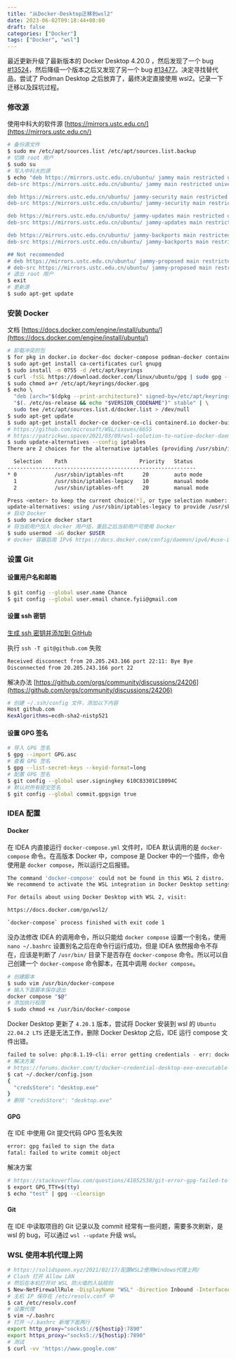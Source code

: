 ```yaml
---
title: "从Docker-Desktop迁移到wsl2"
date: 2023-06-02T09:18:44+08:00
draft: false
categories: ["Docker"]
tags: ["Docker", "wsl"]
---
```


最近更新升级了最新版本的 Docker Desktop 4.20.0 ，然后发现了一个 bug [#13524](https://github.com/docker/for-win/issues/13524)，然后降级一个版本之后又发现了另一个 bug [#13477](https://github.com/docker/for-win/issues/13477)。决定寻找替代品，尝试了 Podman Desktop 之后放弃了，最终决定直接使用 wsl2。记录一下迁移以及踩坑过程。

### 修改源

使用中科大的软件源 [https://mirrors.ustc.edu.cn/](https://mirrors.ustc.edu.cn/)

```bash
# 备份源文件
$ sudo mv /etc/apt/sources.list /etc/apt/sources.list.backup
# 切换 root 用户
$ sudo su
# 写入中科大的源
$ echo "deb https://mirrors.ustc.edu.cn/ubuntu/ jammy main restricted universe multiverse
deb-src https://mirrors.ustc.edu.cn/ubuntu/ jammy main restricted universe multiverse

deb https://mirrors.ustc.edu.cn/ubuntu/ jammy-security main restricted universe multiverse
deb-src https://mirrors.ustc.edu.cn/ubuntu/ jammy-security main restricted universe multiverse

deb https://mirrors.ustc.edu.cn/ubuntu/ jammy-updates main restricted universe multiverse
deb-src https://mirrors.ustc.edu.cn/ubuntu/ jammy-updates main restricted universe multiverse

deb https://mirrors.ustc.edu.cn/ubuntu/ jammy-backports main restricted universe multiverse
deb-src https://mirrors.ustc.edu.cn/ubuntu/ jammy-backports main restricted universe multiverse

## Not recommended
# deb https://mirrors.ustc.edu.cn/ubuntu/ jammy-proposed main restricted universe multiverse
# deb-src https://mirrors.ustc.edu.cn/ubuntu/ jammy-proposed main restricted universe multiverse" > /etc/apt/sources.list
# 退出 root 用户
$ exit
# 更新源
$ sudo apt-get update
```

### 安装 Docker

文档 [https://docs.docker.com/engine/install/ubuntu/](https://docs.docker.com/engine/install/ubuntu/)

```bash
# 卸载冲突的包
$ for pkg in docker.io docker-doc docker-compose podman-docker containerd runc; do sudo apt-get remove $pkg; done
$ sudo apt-get install ca-certificates curl gnupg
$ sudo install -m 0755 -d /etc/apt/keyrings
$ curl -fsSL https://download.docker.com/linux/ubuntu/gpg | sudo gpg --dearmor -o /etc/apt/keyrings/docker.gpg
$ sudo chmod a+r /etc/apt/keyrings/docker.gpg
$ echo \
  "deb [arch="$(dpkg --print-architecture)" signed-by=/etc/apt/keyrings/docker.gpg] https://download.docker.com/linux/ubuntu \
  "$(. /etc/os-release && echo "$VERSION_CODENAME")" stable" | \
  sudo tee /etc/apt/sources.list.d/docker.list > /dev/null
$ sudo apt-get update
$ sudo apt-get install docker-ce docker-ce-cli containerd.io docker-buildx-plugin docker-compose-plugin
# https://github.com/microsoft/WSL/issues/6655
# https://patrickwu.space/2021/03/09/wsl-solution-to-native-docker-daemon-not-starting/
$ sudo update-alternatives --config iptables
There are 2 choices for the alternative iptables (providing /usr/sbin/iptables).

  Selection    Path                       Priority   Status
------------------------------------------------------------
* 0            /usr/sbin/iptables-nft      20        auto mode
  1            /usr/sbin/iptables-legacy   10        manual mode
  2            /usr/sbin/iptables-nft      20        manual mode

Press <enter> to keep the current choice[*], or type selection number: 1
update-alternatives: using /usr/sbin/iptables-legacy to provide /usr/sbin/iptables (iptables) in manual mode
# 启动 Docker
$ sudo service docker start
# 将当前用户加入 docker 用户组，重启之后当前用户可使用 Docker
$ sudo usermod -aG docker $USER
# docker 容器启用 IPv6 https://docs.docker.com/config/daemon/ipv6/#use-ipv6-for-the-default-bridge-network
```

### 设置 Git

#### 设置用户名和邮箱

```bash
$ git config --global user.name Chance
$ git config --global user.email chance.fyii@gmail.com
```

#### 设置 ssh 密钥

[生成 ssh 密钥并添加到 GitHub](https://docs.github.com/zh/authentication/connecting-to-github-with-ssh/generating-a-new-ssh-key-and-adding-it-to-the-ssh-agent)

执行 `ssh -T git@github.com` 失败

```bash
Received disconnect from 20.205.243.166 port 22:11: Bye Bye
Disconnected from 20.205.243.166 port 22
```

解决办法 [https://github.com/orgs/community/discussions/24206](https://github.com/orgs/community/discussions/24206)

```bash
# 创建 ~/.ssh/config 文件，添加以下内容
Host github.com
KexAlgorithms=ecdh-sha2-nistp521
```

#### 设置 GPG 签名

```bash
# 导入 GPG 签名
$ gpg --import GPG.asc
# 查看 GPG 签名
$ gpg --list-secret-keys --keyid-format=long
# 配置 GPG 签名
$ git config --global user.signingkey 610C83301C18094C
# 默认对所有提交签名
$ git config --global commit.gpgsign true
```

### IDEA 配置

#### Docker

在 IDEA 内直接运行 `docker-compose.yml` 文件时，IDEA 默认调用的是 `docker-compose` 命令。在高版本 Docker 中，compose 是 Docker 中的一个插件，命令使用是 `docker compose`，所以运行之后报错。

```bash
The command 'docker-compose' could not be found in this WSL 2 distro.
We recommend to activate the WSL integration in Docker Desktop settings.

For details about using Docker Desktop with WSL 2, visit:

https://docs.docker.com/go/wsl2/

`docker-compose` process finished with exit code 1
```

没办法修改 IDEA 的调用命令，所以只能给 `docker compose` 设置一个别名，使用 `nano ~/.bashrc` 设置别名之后在命令行运行成功，但是 IDEA 依然报命令不存在，应该是判断了 `/usr/bin/` 目录下是否存在 `docker-compose` 命令。所以可以自己创建一个 `docker-compose` 命令脚本，在其中调用 `docker compose`。

```bash
# 创建脚本
$ sudo vim /usr/bin/docker-compose
# 输入下面脚本保存退出
docker compose "$@"
# 添加执行权限
$ sudo chmod +x /usr/bin/docker-compose
```

Docker Desktop 更新了 `4.20.1` 版本，尝试将 Docker 安装到 wsl 的 `Ubuntu 22.04.2 LTS` 还是无法工作，删除 Docker Desktop 之后，IDE 运行 compose 文件出错。

```bash
failed to solve: php:8.1.19-cli: error getting credentials - err: docker-credential-desktop.exe resolves to executable in current directory (./docker-credential-desktop.exe), out: ``
# 解决方案
# https://forums.docker.com/t/docker-credential-desktop-exe-executable-file-not-found-in-path-using-wsl2/100225
$ cat ~/.docker/config.json
{
  "credsStore": "desktop.exe"
}
# 删除 "credsStore": "desktop.exe"
```

#### GPG

在 IDE 中使用 Git 提交代码 GPG 签名失败

```bash
error: gpg failed to sign the data
fatal: failed to write commit object
```

解决方案

```bash
# https://stackoverflow.com/questions/41052538/git-error-gpg-failed-to-sign-data
$ export GPG_TTY=$(tty)
$ echo "test" | gpg --clearsign
```

#### Git

在 IDE 中读取项目的 Git 记录以及 commit 经常有一些问题，需要多次刷新，是 wsl 的 bug，可以通过 `wsl --update` 升级 wsl。

### WSL 使用本机代理上网

```bash
# https://solidspoon.xyz/2021/02/17/配置WSL2使用Windows代理上网/
# Clash 打开 Allow LAN
# 然后在本机打开对 WSL 防火墙的入站规则
$ New-NetFirewallRule -DisplayName "WSL" -Direction Inbound -InterfaceAlias "vEthernet (WSL)" -Action Allow
# 主机 IP 保存在 /etc/resolv.conf 中
$ cat /etc/resolv.conf
# 设置代理
$ vim ~/.bashrc
# 打开 ~/.bashrc 新增下面两行
export http_proxy="socks5://${hostip}:7890"
export https_proxy="socks5://${hostip}:7890"
# 测试
$ curl -vv 'https://www.google.com'
```
